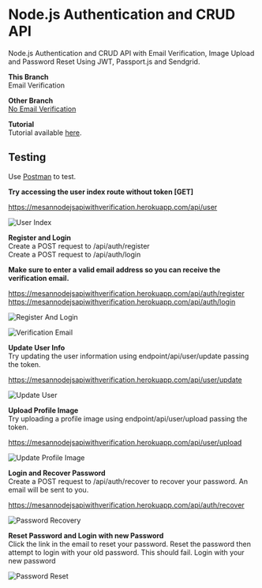 # Node.js Authentication and CRUD API
Node.js Authentication and CRUD API with Email Verification, Image Upload and Password Reset Using JWT, Passport.js and Sendgrid.

**This Branch** <br/>
Email Verification

**Other Branch** <br/>
<a href="https://github.com/MosesEsan/mesan-nodejs-auth-crud-api/tree/auth_no_verification" target="_blank">No Email Verification</a>

**Tutorial** <br/>
Tutorial available <a href="https://medium.com/swlh/how-to-build-a-node-js-authentication-api-with-email-verification-image-upload-and-password-reset-95e35fd46be1" target="_blank">here</a>.

## Testing
Use <a href="https://www.getpostman.com" target="_blank">Postman</a> to test.<br/>

**Try accessing the user index route without token [GET]**<br/>

https://mesannodejsapiwithverification.herokuapp.com/api/user<br/>

![User Index](https://github.com/MosesEsan/mesan-nodejs-auth-crud-api/blob/master/demo/UserIndex.gif "User Index")

**Register and Login** <br/>
Create a POST request to /api/auth/register <br/>
Create a POST request to /api/auth/login

**Make sure to enter a valid email address so you can receive the verification email.**<br/>

https://mesannodejsapiwithverification.herokuapp.com/api/auth/register
https://mesannodejsapiwithverification.herokuapp.com/api/auth/login

![Register And Login](https://github.com/MosesEsan/mesan-nodejs-auth-crud-api/blob/master/demo/RegisterandLogin.gif "Register And Login")

![Verification Email](https://github.com/MosesEsan/mesan-nodejs-auth-crud-api/blob/master/demo/VerificationEmail.png "Verification Email")

**Update User Info** <br/>
Try updating the user information using endpoint/api/user/update passing the token.

https://mesannodejsapiwithverification.herokuapp.com/api/user/update

![Update User](https://github.com/MosesEsan/mesan-nodejs-auth-crud-api/blob/master/demo/UpdateUser.gif "Update User")

**Upload Profile Image** <br/>
Try uploading a profile image using endpoint/api/user/upload passing the token.

https://mesannodejsapiwithverification.herokuapp.com/api/user/upload

![Update Profile Image](https://github.com/MosesEsan/mesan-nodejs-auth-crud-api/blob/master/demo/UpdateProfileImage.gif "Update Profile Image")

**Login and Recover Password** <br/>
Create a POST request to /api/auth/recover to recover your password. An email will be sent to you.

https://mesannodejsapiwithverification.herokuapp.com/api/auth/recover

![Password Recovery](https://github.com/MosesEsan/mesan-nodejs-auth-crud-api/blob/master/demo/PasswordRecovery.gif "Password Recovery")

**Reset Password and Login with new Password** <br/>
Click the link in the email to reset your password. 
Reset the password then attempt to login with your old password. This should fail. Login with your new password

![Password Reset](https://github.com/MosesEsan/mesan-nodejs-auth-crud-api/blob/master/demo/PasswordReset.gif "Password Reset")

